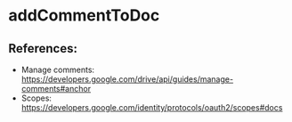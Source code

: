 # addCommentToDoc

## References:
* Manage comments: https://developers.google.com/drive/api/guides/manage-comments#anchor
* Scopes: https://developers.google.com/identity/protocols/oauth2/scopes#docs
